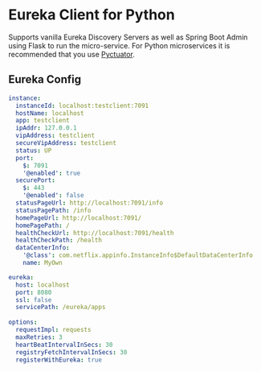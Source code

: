 # Eureka Client for Python

Supports vanilla Eureka Discovery Servers as well as Spring Boot Admin using Flask to run the micro-service. For Python microservices it is recommended that you use [Pyctuator](https://github.com/SolarEdgeTech/pyctuator).

## Eureka Config

```yaml
instance:
  instanceId: localhost:testclient:7091
  hostName: localhost
  app: testclient
  ipAddr: 127.0.0.1
  vipAddress: testclient
  secureVipAddress: testclient
  status: UP
  port:
    $: 7091
    '@enabled': true
  securePort:
    $: 443
    '@enabled': false
  statusPageUrl: http://localhost:7091/info
  statusPagePath: /info
  homePageUrl: http://localhost:7091/
  homePagePath: /
  healthCheckUrl: http://localhost:7091/health
  healthCheckPath: /health
  dataCenterInfo:
    '@class': com.netflix.appinfo.InstanceInfo$DefaultDataCenterInfo
    name: MyOwn

eureka:
  host: localhost
  port: 8080
  ssl: false
  servicePath: /eureka/apps
  
options:
  requestImpl: requests
  maxRetries: 3
  heartBeatIntervalInSecs: 30
  registryFetchIntervalInSecs: 30
  registerWithEureka: true

```
